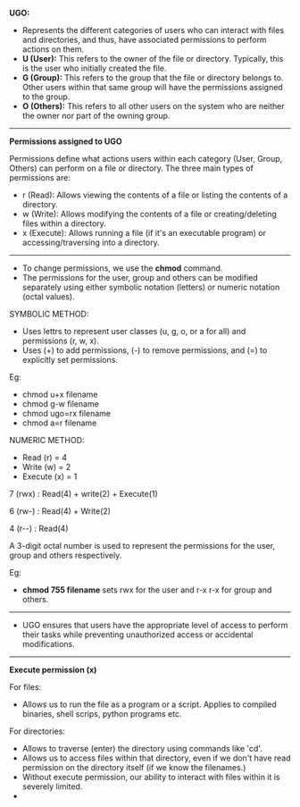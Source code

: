 **UGO:**



* Represents the different categories of users who can interact with files and directories, and thus, have associated permissions to perform actions on them.
* **U (User):** This refers to the owner of the file or directory. Typically, this is the user who initially created the file.
* **G (Group):** This refers to the group that the file or directory belongs to. Other users within that same group will have the permissions assigned to the group.
* **O (Others):** This refers to all other users on the system who are neither the owner nor part of the owning group.



---



**Permissions assigned to UGO**



Permissions define what actions users within each category (User, Group, Others) can perform on a file or directory. The three main types of permissions are:



* r (Read): Allows viewing the contents of a file or listing the contents of a directory.
* w (Write): Allows modifying the contents of a file or creating/deleting files within a directory.
* x (Execute): Allows running a file (if it's an executable program) or accessing/traversing into a directory.



---



* To change permissions, we use the **chmod** command.
* The permissions for the user, group and others can be modified separately using either symbolic notation (letters) or numeric notation (octal values).



SYMBOLIC METHOD:



* Uses lettrs to represent user classes (u, g, o, or a for all) and permissions (r, w, x).
* Uses (+) to add permissions, (-) to remove permissions, and (=) to explicitly set permissions.



Eg:



* chmod u+x filename
* chmod g-w filename
* chmod ugo=rx filename
* chmod a=r filename



NUMERIC METHOD:



* Read (r) = 4
* Write (w) = 2
* Execute (x) = 1



7 (rwx) : Read(4) + write(2) + Execute(1)

6 (rw-) : Read(4) + Write(2)

4 (r--) : Read(4)



A 3-digit octal number is used to represent the permissions for the user, group and others respectively.



Eg:



* **chmod 755 filename** sets rwx for the user and r-x r-x for group and others.



---



* UGO ensures that users have the appropriate level of access to perform their tasks while preventing unauthorized access or accidental modifications.



---



**Execute permission (x)**



For files:



* Allows us to run the file as a program or a script. Applies to compiled binaries, shell scrips, python programs etc.



For directories:



* Allows to traverse (enter) the directory using commands like 'cd'.
* Allows us to access files within that directory, even if we don't have read permission on the directory itself (if we know the filenames.)
* Without execute permission, our ability to interact with files within it is severely limited.
* 
